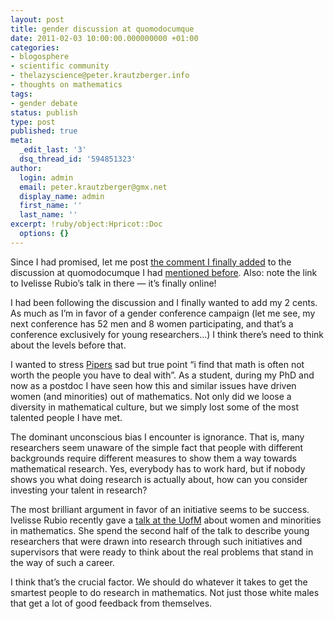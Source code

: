 ```yaml
---
layout: post
title: gender discussion at quomodocumque
date: 2011-02-03 10:00:00.000000000 +01:00
categories:
- blogosphere
- scientific community
- thelazyscience@peter.krautzberger.info
- thoughts on mathematics
tags:
- gender debate
status: publish
type: post
published: true
meta:
  _edit_last: '3'
  dsq_thread_id: '594851323'
author:
  login: admin
  email: peter.krautzberger@gmx.net
  display_name: admin
  first_name: ''
  last_name: ''
excerpt: !ruby/object:Hpricot::Doc
  options: {}
---
```


Since I had promised, let me post [the comment I finally added](http://quomodocumque.wordpress.com/2011/01/26/gendered-conference-campaign/#comment-5736) to the discussion at quomodocumque I had [mentioned before](/2011/01/punkmath_annotatr_gender_discussions/). Also: note the link to Ivelisse Rubio’s talk in there — it’s finally online!

I had been following the discussion and I finally wanted to add my 2 cents. As much as I’m in favor of a gender conference campaign (let me see, my next conference has 52 men and 8 women participating, and that’s a conference exclusively for young researchers…) I think there’s need to think about the levels before that.

I wanted to stress [Pipers](http://quomodocumque.wordpress.com/2011/01/26/gendered-conference-campaign/#comment-5699) sad but true point “i find that math is often not worth the people you have to deal with”. As a student, during my PhD and now as a postdoc I have seen how this and similar issues have driven women (and minorities) out of mathematics. Not only did we loose a diversity in mathematical culture, but we simply lost some of the most talented people I have met.

The dominant unconscious bias I encounter is ignorance. That is, many researchers seem unaware of the simple fact that people with different backgrounds require different measures to show them a way towards mathematical research. Yes, everybody has to work hard, but if nobody shows you what doing research is actually about, how can you consider investing your talent in research?

The most brilliant argument in favor of an initiative seems to be success. Ivelisse Rubio recently gave a [talk at the UofM](http://www.math.lsa.umich.edu/seminars/video/IvelisseRubioMLK2011.mp4) about women and minorities in mathematics. She spend the second half of the talk to describe young researchers that were drawn into research through such initiatives and supervisors that were ready to think about the real problems that stand in the way of such a career.

I think that’s the crucial factor. We should do whatever it takes to get the smartest people to do research in mathematics. Not just those white males that get a lot of good feedback from themselves.